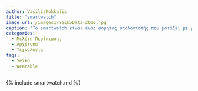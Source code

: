 ```yaml
---
author: VasilisKokkalis
title: "smartwatch"
image_url: /images1/SeikoData-2000.jpg
caption: "Το smartwatch είναι ένας φορητός υπολογιστής που μοιάζει με ρολόι χειρός. Τα περισσότερα σύγχρονα έξυπνα ρολόγια λειτουργούν μέσω οθόνης αφής και βασίζονται σε εφαρμογές για κινητά που εκτελούνται σε μια συνδεδεμένη συσκευή (όπως ένα smartphone ) προκειμένου να παρέχουν βασικές λειτουργίες."
categories:
  - Μελέτη Περίπτωσης
  - Αρχέτυπα
  - Τεχνολογία
tags:
  - Seiko
  - Wearable
---
```


{% include smartwatch.md %}
